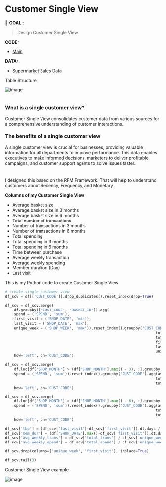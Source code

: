 # Customer Single View
:pushpin: **GOAL** : 
> Design Customer Single View

**CODE:** 
- [Main](./main.ipynb)

**DATA:**  
- Supermarket Sales Data

Table Structure

![image](https://github.com/terjirapat/MADT8101-Customer-Analytics/assets/77285026/5841a9f2-0c28-420d-884d-562795e2bdc8)

#
### **What is a single customer view?**

Customer Single View consolidates customer data from various sources for a comprehensive understanding of customer interactions.

### **The benefits of a single customer view**

A single customer view is crucial for businesses, providing valuable information for all departments to improve performance. This data enables executives to make informed decisions, marketers to deliver profitable campaigns, and customer support agents to solve issues faster.

#

I designed this based on the RFM Framework. That will help to understand customers about Recency, Frequency, and Monetary

**Columns of my Customer Single View**

- Average basket size
- Average basket size in 3 months
- Average basket size in 6 months
- Total number of transactions
- Number of transactions in 3 months
- Number of transactions in 6 months
- Total spending
- Total spending in 3 months
- Total spending in 6 months
- Time between purchase
- Average weekly transaction
- Average weekly spending
- Member duration (Day)
- Last visit

This is my Python code to create Customer Single View

```python
# create single customer view
df_scv = df[['CUST_CODE']].drop_duplicates().reset_index(drop=True)

df_scv = df_scv.merge(
    df.groupby(['CUST_CODE', 'BASKET_ID']).agg(
    spend = ('SPEND', 'sum'),
    first_visit = ('SHOP_DATE', 'min'),
    last_visit = ('SHOP_DATE', 'max'),
    unique_week = ('SHOP_WEEK', 'max')).reset_index().groupby('CUST_CODE').agg(avg_bkt_size = ('spend', 'mean'), 
                                                                    total_trans = ('spend', 'count'),
                                                                    total_spend = ('spend', 'sum'),
                                                                    first_visit = ('first_visit', 'min'),
                                                                    last_visit = ('last_visit', 'max'),
                                                                    unique_week = ('unique_week', 'count')),
    how='left', on='CUST_CODE')

df_scv = df_scv.merge(
    df.loc[df['SHOP_MONTH'] > (df['SHOP_MONTH'].max() - 3), :].groupby(['CUST_CODE', 'BASKET_ID']).agg(
    spend = ('SPEND', 'sum')).reset_index().groupby('CUST_CODE').agg(avg_bkt_size_3m = ('spend', 'mean'), 
                                                                    total_trans_3m = ('spend', 'count'),
                                                                    total_spend_3m = ('spend', 'sum')),
    how='left', on='CUST_CODE')

df_scv = df_scv.merge(
    df.loc[df['SHOP_MONTH'] > (df['SHOP_MONTH'].max() - 6), :].groupby(['CUST_CODE', 'BASKET_ID']).agg(
    spend = ('SPEND', 'sum')).reset_index().groupby('CUST_CODE').agg(avg_bkt_size_6m = ('spend', 'mean'), 
                                                                    total_trans_6m = ('spend', 'count'),
                                                                    total_spend_6m = ('spend', 'sum')),
    how='left', on='CUST_CODE')

df_scv['tbp'] = (df_scv['last_visit']-df_scv['first_visit']).dt.days / df_scv['total_trans']
df_scv['mem_dur'] = (df['SHOP_DATE'].max()-df_scv['first_visit']).dt.days
df_scv['avg_weekly_trans'] = df_scv['total_trans'] / df_scv['unique_week']
df_scv['avg_weekly_spend'] = df_scv['total_spend'] / df_scv['unique_week']

df_scv.drop(columns=['unique_week', 'first_visit'], inplace=True)

df_scv.tail(3)
```

Customer Single View example

![image](https://github.com/terjirapat/MADT8101-Customer-Analytics/assets/77285026/3499bebe-a934-42d8-a792-66c7d346c2e2)
